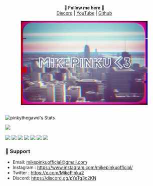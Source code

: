 <p align='center'>
  <b>🎨 Follow me here 🎨</b><br>  
  <a href="https://discord.gg/pYeTq3c2KN">Discord</a> |
  <a href="https://www.youtube.com/channel/UCIYU10MOnR9ppunHAQIcfxw">YouTube</a> |
  <a href="https://github.com/pinkythegawd">Github</a><br><br>
  <img src="https://raw.githubusercontent.com/pinkythegawd/mikepinku-repository/refs/heads/main/img/download1.jpg" style="width: 80%">
</p>

##
![pinkythegawd's Stats](https://github-readme-stats.vercel.app/api?username=pinkythegawd&theme=yeblu&show_icons=true&hide_border=true&count_private=false)

![](https://komarev.com/ghpvc/?username=pinkythegawd)

<img src="https://img.shields.io/badge/Java-FA6408?style=for-the-badge&logo=java&logoColor=white"/> <img src="https://img.shields.io/badge/HTML-D75EB9?style=for-the-badge&logo=html5&logoColor=white"/> <img src="https://img.shields.io/badge/CSS-E34F26?style=for-the-badge&logo=css3&logoColor=white"/> <img src="https://img.shields.io/badge/Python-3572A5?style=for-the-badge&logo=python&logoColor=white"/> <img src="https://img.shields.io/badge/JavaScript-F7DF1E?style=for-the-badge&logo=javascript&logoColor=white"/> <img src="https://img.shields.io/badge/GNU%2FLinux-42A5F5?style=for-the-badge&logo=linux&logoColor=white"/> <img src="https://img.shields.io/badge/Gmail-D14836?style=for-the-badge&logo=gmail&logoColor=white"/>

### 🧰 Support
- Email: <mikepinkuofficial@gmail.com>
- Instagram : https://www.instagram.com/mikepinkuofficial/
- Twitter : https://x.com/MikePinku2
- Discord: https://discord.gg/pYeTq3c2KN
